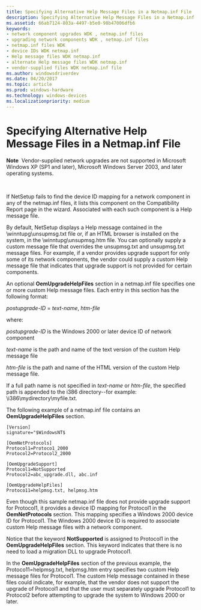 ```yaml
---
title: Specifying Alternative Help Message Files in a Netmap.inf File
description: Specifying Alternative Help Message Files in a Netmap.inf File
ms.assetid: 66ab7124-803a-4497-b5e0-98b47006dfb6
keywords:
- network component upgrades WDK , netmap.inf files
- upgrading network components WDK , netmap.inf files
- netmap.inf files WDK
- device IDs WDK netmap.inf
- Help message files WDK netmap.inf
- alternate Help message files WDK netmap.inf
- vendor-supplied files WDK netmap.inf file
ms.author: windowsdriverdev
ms.date: 04/20/2017
ms.topic: article
ms.prod: windows-hardware
ms.technology: windows-devices
ms.localizationpriority: medium
---
```


# Specifying Alternative Help Message Files in a Netmap.inf File





**Note**  Vendor-supplied network upgrades are not supported in Microsoft Windows XP (SP1 and later), Microsoft Windows Server 2003, and later operating systems.

 

If NetSetup fails to find the device ID mapping for a network component in any of the netmap.inf files, it lists this component on the Compatibility Report page in the wizard. Associated with each such component is a Help message file.

By default, NetSetup displays a Help message contained in the \\winntupg\\unsupmsg.txt file or, if an HTML browser is installed on the system, in the \\winntupg\\unsupmsg.htm file. You can optionally supply a custom message file that overrides the unsupmsg.txt and unsupmsg.txt message files. For example, if a vendor provides upgrade support for only some of its network components, the vendor could supply a custom Help message file that indicates that upgrade support is not provided for certain components.

An optional **OemUpgradeHelpFiles** section in a netmap.inf file specifies one or more custom Help message files. Each entry in this section has the following format:

*postupgrade-ID* = *text-name*, *htm-file*

where:

*postupgrade-ID* is the Windows 2000 or later device ID of network component

*text-name* is the path and name of the text version of the custom Help message file

*htm-file* is the path and name of the HTML version of the custom Help message file.

If a full path name is not specified in *text-name* or *htm-file*, the specified path is appended to the i386 directory--for example: \\i386\\mydirectory\\myfile.txt.

The following example of a netmap.inf file contains an **OemUpgradeHelpFiles** section.

```
[Version]
signature="$WindowsNT$

[OemNetProtocols]
Protocol1=Protoco1_2000
Protocol2=Protocol2_2000

[OemUpgradeSupport]
Protocol1=NotSupported
Protocol2=abc_upgrade.dll, abc.inf

[OemUpgradeHelpFiles]
Protoco11=helpmsg.txt, helpmsg.htm
```

Even though this sample netmap.inf file does not provide upgrade support for Protocol1, it provides a device ID mapping for Protocol1 in the **OemNetProtocols** section. This mapping specifies a Windows 2000 device ID for Protocol1. The Windows 2000 device ID is required to associate custom Help message files with a network component.

Notice that the keyword **NotSupported** is assigned to Protocol1 in the **OemUpgradeHelpFiles** section. This keyword indicates that there is no need to load a migration DLL to upgrade Protocol1.

In the **OemUpgradeHelpFiles** section of the previous example, the Protoco11=helpmsg.txt, helpmsg.htm entry specifies two custom Help message files for Protocol1. The custom Help message contained in these files could indicate, for example, that the vendor does not support the upgrade of Protocol1 and that the user must separately upgrade Protocol1 to Protocol2 before attempting to upgrade the system to Windows 2000 or later.

 

 





